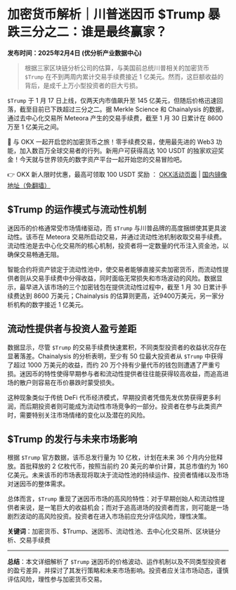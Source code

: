 # 加密货币解析｜川普迷因币 $Trump 暴跌三分之二：谁是最终赢家？

**发布时间：2025年2月4日 (优分析产业数据中心)**

> 根据三家区块链分析公司的估算，与美国前总统川普相关的加密货币 `$Trump` 在不到两周内累计交易手续费接近 1 亿美元。然而，这巨额收益的背后，是成千上万小型投资者的巨大亏损。

`$Trump` 于 1 月 17 日上线，仅两天内市值飙升至 145 亿美元，但随后价格迅速回落，截至目前已下跌超过三分之二。据 Merkle Science 和 Chainalysis 的数据，通过去中心化交易所 Meteora 产生的交易手续费，截至 1 月 30 日累计在 8600 万至 1 亿美元之间。

🚀 与 OKX 一起开启您的加密货币之旅！零手续费交易，使用最先进的 Web3 功能，加入数百万全球交易者的行列。新用户可获得高达 100 USDT 的独家欢迎奖金！今天就与世界领先的数字资产平台一起开始您的交易冒险吧。

👉 OKX 新人限时优惠，最高可领取 100 USDT 奖励 ： [OKX活动页面](https://bit.ly/OKXe) | [国内镜像地址（免翻墙）](https://bit.ly/okX)

## $Trump 的运作模式与流动性机制

迷因币的价格通常受市场情绪驱动，而 `$Trump` 与川普品牌的高度捆绑使其更具波动性。该币在 Meteora 交易所启动交易，并通过流动性池机制收取交易手续费。流动性池是去中心化交易所的核心机制，投资者将一定数量的代币注入资金池，以确保交易畅通无阻。

智能合约将资产锁定于流动性池中，使交易者能够直接买卖加密货币，而流动性提供者则从交易手续费中分得收益，同时面临无常损失和市场波动的风险。数据显示，最早进入该市场的三个加密钱包在提供流动性过程中，截至 1 月 30 日累计手续费达到 8600 万美元；Chainalysis 的估算则更高，近9400万美元，另一家分析机构的数字接近 1 亿美元。

## 流动性提供者与投资人盈亏差距

数据显示，尽管 `$Trump` 的交易手续费快速累积，不同类型投资者的收益状况存在显著落差。Chainalysis 的分析表明，至少有 50 位最大投资者从 `$Trump` 中获得了超过 1000 万美元的收益，而约 20 万个持有少量代币的钱包则遭遇了严重亏损。迷因币的特性使得早期参与者和流动性提供者往往能获得较高收益，而追高进场的散户则容易在币价暴跌时蒙受损失。

这种现象类似于传统 DeFi 代币经济模式，早期投资者凭借先发优势获得更多利润，而后期投资者则可能成为流动性市场竞争的一部分。投资者在参与此类资产时，需要特别关注市场情绪的变化以及潜在的风险。

## $Trump 的发行与未来市场影响

根据 `$Trump` 官方数据，该币总发行量为 10 亿枚，计划在未来 36 个月内分批释放。首批释放的 2 亿枚代币，按照当前约 20 美元的单价计算，其总市值约为 160 亿美元。未来该币的市场表现将取决于流动性池的持续运作、投资者情绪以及市场对迷因币的整体需求。

总体而言，`$Trump` 重现了迷因币市场的高风险特性：对于早期创始人和流动性提供者来说，是一笔巨大的收益机会；而对于追高进场的投资者而言，则可能是一场剧烈波动的高风险投资。投资者在进入市场前应充分评估风险，理性决策。

**关键词**：加密货币、$Trump、迷因币、流动性池、去中心化交易所、区块链分析、交易手续费

---

**总结**：本文详细解析了 `$Trump` 迷因币的价格波动、运作机制以及不同类型投资者的盈亏差异，并探讨了其发行策略和未来市场影响。投资者应关注市场动态，谨慎评估风险，理性参与加密货币交易。